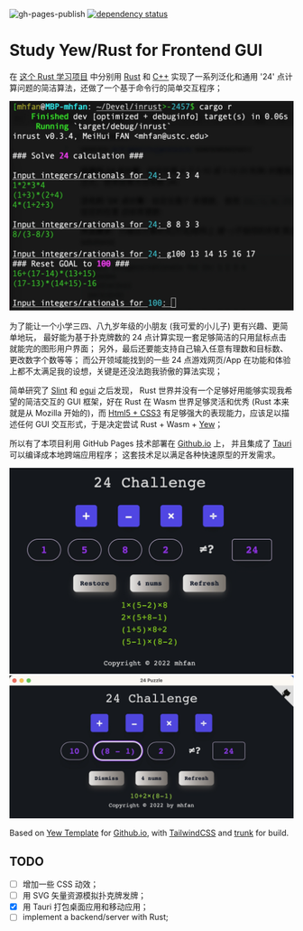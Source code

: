 
![gh-pages-publish](https://github.com/mhfan/inyew/actions/workflows/publish_gh_pages.yml/badge.svg)
[![dependency status](https://deps.rs/repo/github/mhfan/inyew/status.svg)](https://deps.rs/repo/github/mhfan/inyew)

# Study Yew/Rust for Frontend GUI

在 [这个 Rust 学习项目](https://github.com/mhfan/inrust) 中分别用
[Rust](https://github.com/mhfan/inrust/blob/master/src/calc24.rs) 和
[C++](https://github.com/mhfan/inrust/blob/master/src/calc24.cpp) 实现了一系列泛化和通用
'24' 点计算问题的简洁算法，还做了一个基于命令行的简单交互程序；

![screen inrust](assets/screen-inrust.jpg)

为了能让一个小学三四、八九岁年级的小朋友 (我可爱的小儿子) 更有兴趣、更简单地玩，
最好能为基于扑克牌数的 24 点计算实现一套足够简洁的只用鼠标点击就能完的图形用户界面；
另外，最后还要能支持自己输入任意有理数和目标数、更改数字个数等等；
而公开领域能找到的一些 24 点游戏网页/App 在功能和体验上都不太满足我的设想，关键是还没法跑我骄傲的算法实现；

简单研究了 [Slint](https://github.com/slint-ui/slint) 和 [egui](https://github.com/emilk/egui)
之后发现， Rust 世界并没有一个足够好用能够实现我希望的简洁交互的 GUI 框架，好在 Rust 在 Wasm 世界足够灵活和优秀
(Rust 本来就是从 Mozilla 开始的)，而 [Html5 + CSS3](https://www.w3schools.com/html/)
有足够强大的表现能力，应该足以描述任何 GUI 交互形式，于是决定尝试 Rust + Wasm + [Yew](https://yew.rs/)；

所以有了本项目利用 GitHub Pages 技术部署在 [Github.io](https://pages.github.com/) 上，
并且集成了 [Tauri](https://github.com/tauri-apps/tauri) 可以编译成本地跨端应用程序；
这套技术足以满足各种快速原型的开发需求。

![24 puzzle](assets/screen-24-puzzle.jpg?raw=true)
![24 puzzle by Tauri](assets/tauri-24-puzzle.jpg?raw=true)

Based on [Yew Template](https://github.com/Ja-sonYun/yew-template-for-github-io) for
[Github.io](https://pages.github.com/), with [TailwindCSS](https://tailwindcss.com/) and
[trunk](https://trunkrs.dev) for build.

## TODO

+ [ ] 增加一些 CSS 动效；
+ [ ] 用 SVG 矢量资源模拟扑克牌发牌；
+ [x] 用 Tauri 打包桌面应用和移动应用；
+ [ ] implement a backend/server with Rust;
